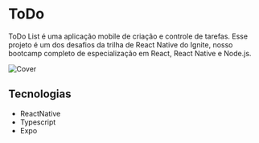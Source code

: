 # ToDo
ToDo List é uma aplicação mobile de criação e controle de tarefas.
Esse projeto é um dos desafios da trilha de React Native do Ignite, nosso bootcamp completo de especialização em React, React Native e Node.js.


![Cover](https://github.com/eddyzera/todo/assets/60861927/bd8002b8-86cc-4b54-a241-9711fa5ec8ed)


## Tecnologias
- ReactNative
- Typescript
- Expo
